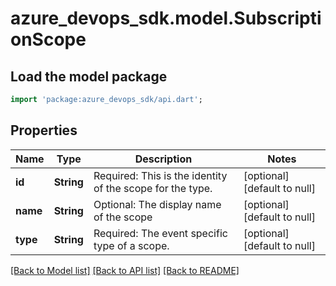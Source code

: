 # azure_devops_sdk.model.SubscriptionScope

## Load the model package
```dart
import 'package:azure_devops_sdk/api.dart';
```

## Properties
Name | Type | Description | Notes
------------ | ------------- | ------------- | -------------
**id** | **String** | Required: This is the identity of the scope for the type. | [optional] [default to null]
**name** | **String** | Optional: The display name of the scope | [optional] [default to null]
**type** | **String** | Required: The event specific type of a scope. | [optional] [default to null]

[[Back to Model list]](../README.md#documentation-for-models) [[Back to API list]](../README.md#documentation-for-api-endpoints) [[Back to README]](../README.md)


